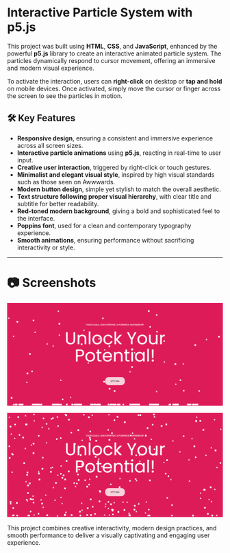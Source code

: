 #  Interactive Particle System with p5.js

This project was built using **HTML**, **CSS**, and **JavaScript**, enhanced by the powerful **p5.js** library to create an interactive animated particle system. The particles 
dynamically respond to cursor movement, offering an immersive and modern visual experience.

To activate the interaction, users can **right-click** on desktop or **tap and hold** on mobile devices. Once activated, simply move the cursor or finger across the screen to 
see the particles in motion.

## 🛠️ Key Features

- **Responsive design**, ensuring a consistent and immersive experience across all screen sizes.
- **Interactive particle animations** using **p5.js**, reacting in real-time to user input.
- **Creative user interaction**, triggered by right-click or touch gestures.
- **Minimalist and elegant visual style**, inspired by high visual standards such as those seen on Awwwards.
- **Modern button design**, simple yet stylish to match the overall aesthetic.
- **Text structure following proper visual hierarchy**, with clear title and subtitle for better readability.
- **Red-toned modern background**, giving a bold and sophisticated feel to the interface.
- **Poppins font**, used for a clean and contemporary typography experience.
- **Smooth animations**, ensuring performance without sacrificing interactivity or style.

---

# 📷 Screenshots
![Screenshot](./screenshot/img1.PNG)

![Screenshot](./screenshot/img2.PNG)


This project combines creative interactivity, modern design practices, and smooth performance to deliver a visually captivating and engaging user experience.
